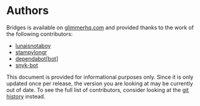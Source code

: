 Authors
=======

Bridges is available on [glimmerhq.com](https://glimmerhq.com/bridges/bridges)
and provided thanks to the work of the following contributors:

* [lunaisnotaboy](https://github.com/lunaisnotaboy)
* [stampylongr](https://github.com/stampylongr)
* [dependabot[bot]](https://github.com/apps/dependabot)
* [snyk-bot](https://github.com/snyk-bot)

This document is provided for informational purposes only. Since it is only updated once per release, the version you are looking at may be currently out of date. To see the full list of contributors, consider looking at the [git history](https://github.com/bridges-anime/bridges/graphs/contributors) instead.
